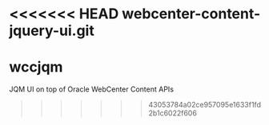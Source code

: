 <<<<<<< HEAD
webcenter-content-jquery-ui.git
=======
# wccjqm
JQM UI on top of Oracle WebCenter Content APIs
>>>>>>> 43053784a02ce957095e1633f1fd2b1c6022f606

